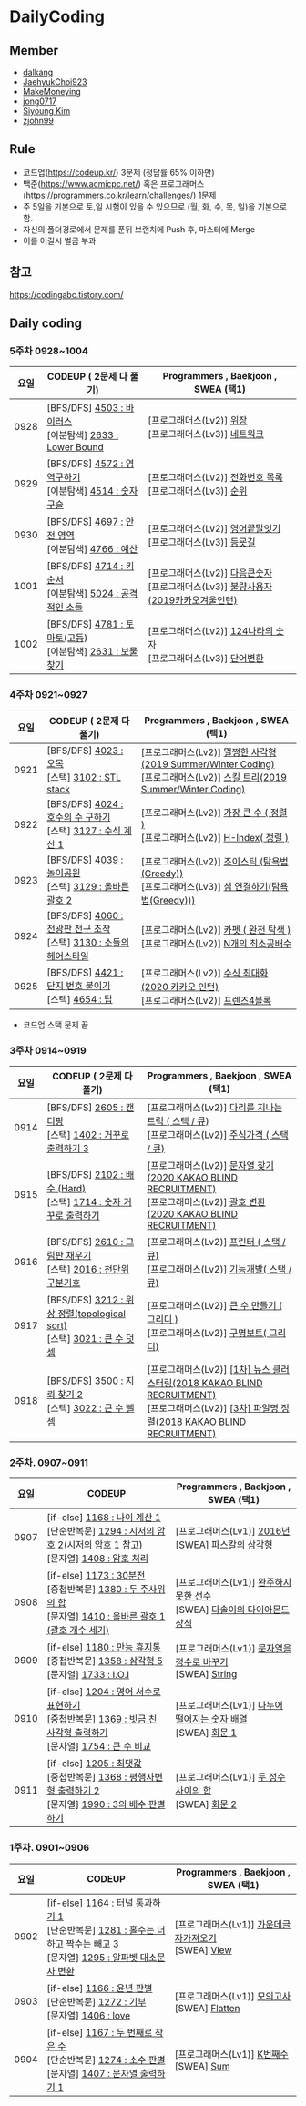 # DailyCoding
##  Member

- [dalkang](https://github.com/dalkang)
- [JaehyukChoi923](https://github.com/JaehyukChoi923)
- [MakeMoneying](https://github.com/Jihyeok11)
- [jong0717](https://github.com/jong0717)
- [Siyoung Kim](https://github.com/JudyH0pps)
- [zjohn99](https://github.com/zjohn99)



##  Rule

- 코드업(https://codeup.kr/) 3문제 (정답률 65% 이하만)
- 백준(https://www.acmicpc.net/) 혹은 프로그래머스(https://programmers.co.kr/learn/challenges/) 1문제
- 주 5일을 기본으로 토,일 시험이 있을 수 있으므로 (월, 화, 수, 목, 일)을 기본으로 함.
- 자신의 폴더경로에서 문제를 푼뒤 브랜치에 Push 후, 마스터에 Merge
- 이를 어길시 벌금 부과



##  참고

https://codingabc.tistory.com/



##  Daily coding

### 5주차 0928~1004

| 요일 | CODEUP ( 2문제 다 풀기)                                      | Programmers , Baekjoon , SWEA  (택1)                         |
| ---- | ------------------------------------------------------------ | ------------------------------------------------------------ |
| 0928 | [BFS/DFS] [4503 : 바이러스](https://codeup.kr/problem.php?id=4503)<br>[이분탐색] [2633 : Lower Bound](https://codeup.kr/problem.php?id=2633) | [프로그래머스(Lv2)] [위장](https://programmers.co.kr/learn/courses/30/lessons/42578)<br>[프로그래머스(Lv3)] [네트워크](https://programmers.co.kr/learn/courses/30/lessons/43162)<br/> |
| 0929 | [BFS/DFS] [4572 : 영역구하기](https://codeup.kr/problem.php?id=4572)<br>[이분탐색] [4514 : 숫자 구슬](https://codeup.kr/problem.php?id=4514) | [프로그래머스(Lv2)] [전화번호 목록](https://programmers.co.kr/learn/courses/30/lessons/42577)<br>[프로그래머스(Lv3)] [순위](https://programmers.co.kr/learn/courses/30/lessons/49191)<br/> |
| 0930 | [BFS/DFS] [4697 : 안전 영역](https://codeup.kr/problem.php?id=4697)<br>[이분탐색] [4766 : 예산](https://codeup.kr/problem.php?id=4766) | [프로그래머스(Lv2)] [영어끝말잇기](https://programmers.co.kr/learn/courses/30/lessons/12981)<br/>[프로그래머스(Lv3)] [등굣길](https://programmers.co.kr/learn/courses/30/lessons/42898)<br/> |
| 1001 | [BFS/DFS] [4714 : 키 순서](https://codeup.kr/problem.php?id=4714)<br/>[이분탐색] [5024 : 공격적인 소들](https://codeup.kr/problem.php?id=5024) | [프로그래머스(Lv2)] [다음큰숫자](https://programmers.co.kr/learn/courses/30/lessons/12911)<br/>[프로그래머스(Lv3)] [불량사용자(2019카카오겨울인턴) ](https://programmers.co.kr/learn/courses/30/lessons/64064)<br/> |
| 1002 | [BFS/DFS] [4781 : 토마토(고등)](https://codeup.kr/problem.php?id=4781)<br/>[이분탐색] [2631 : 보물 찾기](https://codeup.kr/problem.php?id=2631) | [프로그래머스(Lv2)] [124나라의 숫자](https://programmers.co.kr/learn/courses/30/lessons/12899)<br>[프로그래머스(Lv3)] [ 단어변환](https://programmers.co.kr/learn/courses/30/lessons/43163) |

### 4주차 0921~0927

| 요일 | CODEUP ( 2문제 다 풀기)                                      | Programmers , Baekjoon , SWEA  (택1)                         |
| ---- | ------------------------------------------------------------ | ------------------------------------------------------------ |
| 0921 | [BFS/DFS] [4023 : 오목](https://codeup.kr/problem.php?id=4023)<br>[스택] [3102 : STL stack](https://codeup.kr/problem.php?id=3102) | [프로그래머스(Lv2)] [멀쩡한 사각형 (2019 Summer/Winter Coding)](https://programmers.co.kr/learn/courses/30/lessons/62048)<br>[프로그래머스(Lv2)] [스킬 트리(2019 Summer/Winter Coding)](https://programmers.co.kr/learn/courses/30/lessons/49993)<br/> |
| 0922 | [BFS/DFS] [4024 : 호수의 수 구하기](https://codeup.kr/problem.php?id=4024)<br>[스택] [3127 : 수식 계산 1](https://codeup.kr/problem.php?id=3127) | [프로그래머스(Lv2)] [가장 큰 수 ( 정렬 )](https://programmers.co.kr/learn/courses/30/lessons/42746)<br>[프로그래머스(Lv2)] [H-Index( 정렬 )](https://programmers.co.kr/learn/courses/30/lessons/42747)<br/> |
| 0923 | [BFS/DFS] [4039 : 놀이공원](https://codeup.kr/problem.php?id=4039)<br>[스택] [3129 : 올바른 괄호 2](https://codeup.kr/problem.php?id=3129) | [프로그래머스(Lv2)] [조이스틱 (탐욕법(Greedy))](https://programmers.co.kr/learn/courses/30/lessons/42860)<br/>[프로그래머스(Lv3)] [섬 연결하기(탐욕법(Greedy)))](https://programmers.co.kr/learn/courses/30/lessons/42861)<br/> |
| 0924 | [BFS/DFS] [4060 : 전광판 전구 조작](https://codeup.kr/problem.php?id=4060)<br/>[스택] [3130 : 소들의 헤어스타일](https://codeup.kr/problem.php?id=3130) | [프로그래머스(Lv2)] [카펫 ( 완전 탐색 )](https://programmers.co.kr/learn/courses/30/lessons/42842)<br/>[프로그래머스(Lv2)] [N개의 최소공배수 ](https://programmers.co.kr/learn/courses/30/lessons/12953)<br/> |
| 0925 | [BFS/DFS] [4421 : 단지 번호 붙이기](https://codeup.kr/problem.php?id=4421)<br/>[스택] [4654 : 탑](https://codeup.kr/problem.php?id=4654) | [프로그래머스(Lv2)] [수식 최대화 (2020 카카오 인턴)](https://programmers.co.kr/learn/courses/30/lessons/67257)<br>[프로그래머스(Lv2)] [ 프렌즈4블록](https://programmers.co.kr/learn/courses/30/lessons/17679) |

- 코드업 스택 문제 끝



### 3주차 0914~0919

| 요일 | CODEUP ( 2문제 다 풀기)                                      | Programmers , Baekjoon , SWEA  (택1)                         |
| ---- | ------------------------------------------------------------ | ------------------------------------------------------------ |
| 0914 | [BFS/DFS] [2605 : 캔디팡](https://codeup.kr/problem.php?id=2605)<br>[스택] [1402 : 거꾸로 출력하기 3](https://codeup.kr/problem.php?id=1402) | [프로그래머스(Lv2)] [다리를 지나는 트럭 ( 스택 / 큐)](https://programmers.co.kr/learn/courses/30/lessons/42583)<br>[프로그래머스(Lv2)] [주식가격 ( 스택 / 큐)](https://programmers.co.kr/learn/courses/30/lessons/42584)<br/> |
| 0915 | [BFS/DFS] [2102 : 배수 (Hard)](https://codeup.kr/problem.php?id=2102)<br>[스택] [1714 : 숫자 거꾸로 출력하기](https://codeup.kr/problem.php?id=1714) | [프로그래머스(Lv2)] [문자열 찾기(2020 KAKAO BLIND RECRUITMENT)](https://programmers.co.kr/learn/courses/30/lessons/60057)<br>[프로그래머스(Lv2)] [괄호 변환(2020 KAKAO BLIND RECRUITMENT)](https://programmers.co.kr/learn/courses/30/lessons/60058)<br/> |
| 0916 | [BFS/DFS] [2610 : 그림판 채우기](https://codeup.kr/problem.php?id=2610)<br>[스택] [2016 : 천단위 구분기호](https://codeup.kr/problem.php?id=2016) | [프로그래머스(Lv2)] [프린터 ( 스택 / 큐)](https://programmers.co.kr/learn/courses/30/lessons/42587)<br/>[프로그래머스(Lv2)] [기능개발( 스택 / 큐)](https://programmers.co.kr/learn/courses/30/lessons/42586)<br/> |
| 0917 | [BFS/DFS] [3212 : 위상 정렬(topological sort)](https://codeup.kr/problem.php?id=3212)<br/>[스택] [3021 : 큰 수 덧셈](https://codeup.kr/problem.php?id=3021) | [프로그래머스(Lv2)] [큰 수 만들기 ( 그리디 )](https://programmers.co.kr/learn/courses/30/lessons/42883)<br/>[프로그래머스(Lv2)] [구명보트( 그리디)](https://programmers.co.kr/learn/courses/30/lessons/42885)<br/> |
| 0918 | [BFS/DFS] [3500 : 지뢰 찾기 2](https://codeup.kr/problem.php?id=3500)<br/>[스택] [3022 : 큰 수 뺄셈](https://codeup.kr/problem.php?id=3022) | [프로그래머스(Lv2)] [ [1차] 뉴스 클러스터링(2018 KAKAO BLIND RECRUITMENT)](https://programmers.co.kr/learn/courses/30/lessons/17677)<br>[프로그래머스(Lv2)] [ [3차] 파일명 정렬(2018 KAKAO BLIND RECRUITMENT)](https://programmers.co.kr/learn/courses/30/lessons/17686) |



###  2주차. 0907~0911

| 요일 | CODEUP                                                       | Programmers , Baekjoon , SWEA  (택1)                         |
| ---- | ------------------------------------------------------------ | ------------------------------------------------------------ |
| 0907 | [if-else] [1168 : 나이 계산 1](https://codeup.kr/problem.php?id=1168)<br />[단순반복문] [1294 : 시저의 암호 2](https://codeup.kr/problem.php?id=1294)([시저의 암호 1](https://codeup.kr/problem.php?id=1675) 참고)<br>[문자열] [1408 : 암호 처리](https://codeup.kr/problem.php?id=1408) | [프로그래머스(Lv1)] [2016년](https://programmers.co.kr/learn/courses/30/lessons/12901)<br />[SWEA] [파스칼의 삼각형](https://swexpertacademy.com/main/code/problem/problemDetail.do?contestProbId=AV5P0-h6Ak4DFAUq) |
| 0908 | [if-else] [1173 : 30분전](https://codeup.kr/problem.php?id=1173)<br />[중첩반복문] [1380 : 두 주사위의 합](https://codeup.kr/problem.php?id=1380)<br />[문자열] [1410 : 올바른 괄호 1 (괄호 개수 세기)](https://codeup.kr/problem.php?id=1410) | [프로그래머스(Lv1)] [완주하지못한 선수](https://programmers.co.kr/learn/courses/30/lessons/42576)<br />[SWEA] [다솔이의 다이아몬드 장식](https://swexpertacademy.com/main/code/problem/problemDetail.do?contestProbId=AWSNw5jKzwMDFAUr) |
| 0909 | [if-else] [1180 : 만능 휴지통](https://codeup.kr/problem.php?id=1180)<br />[중첩반복문] [1358 : 삼각형 5](https://codeup.kr/problem.php?id=1358)<br />[문자열] [1733 : I.O.I ](https://codeup.kr/problem.php?id=1733) | [프로그래머스(Lv1)] [문자열을 정수로 바꾸기](https://programmers.co.kr/learn/courses/30/lessons/12925)<br />[SWEA] [String](https://swexpertacademy.com/main/code/problem/problemDetail.do?contestProbId=AV14P0c6AAUCFAYi&categoryId=AV14P0c6AAUCFAYi&categoryType=CODE) |
| 0910 | [if-else] [1204 : 영어 서수로 표현하기](https://codeup.kr/problem.php?id=1204)<br />[중첩반복문] [1369 : 빗금 친 사각형 출력하기](https://codeup.kr/problem.php?id=1369)<br />[문자열] [1754 : 큰 수 비교](https://codeup.kr/problem.php?id=1754) | [프로그래머스(Lv1)] [나누어 떨어지는 숫자 배열](https://programmers.co.kr/learn/courses/30/lessons/12910)<br />[SWEA] [회문 1](https://swexpertacademy.com/main/code/problem/problemDetail.do?contestProbId=AV14QpAaAAwCFAYi&categoryId=AV14QpAaAAwCFAYi&categoryType=CODE) |
| 0911 | [if-else] [1205 : 최댓값](https://codeup.kr/problem.php?id=1205)<br />[중첩반복문] [1368 : 평행사변형 출력하기 2](https://codeup.kr/problem.php?id=1368)<br />[문자열] [1990 : 3의 배수 판별하기](https://codeup.kr/problem.php?id=1407) | [프로그래머스(Lv1)] [두 정수 사이의 합](https://programmers.co.kr/learn/courses/30/lessons/12912)<br />[SWEA] [회문 2](https://swexpertacademy.com/main/code/problem/problemDetail.do?contestProbId=AV14Rq5aABUCFAYi&categoryId=AV14Rq5aABUCFAYi&categoryType=CODE) |



###  1주차. 0901~0906

| 요일 | CODEUP                                                       | Programmers , Baekjoon , SWEA  (택1)                         |
| ---- | ------------------------------------------------------------ | ------------------------------------------------------------ |
| 0902 | [if-else] [1164 : 터널 통과하기 1](https://codeup.kr/problem.php?id=1164)<br />[단순반복문] [1281 : 홀수는 더하고 짝수는 빼고 3](https://codeup.kr/problem.php?id=1281)<br />[문자열] [1295 : 알파벳 대소문자 변환](https://codeup.kr/problem.php?id=1295) | [프로그래머스(Lv1)] [가운데글자가져오기](https://programmers.co.kr/learn/courses/30/lessons/12903)<br />[SWEA] [View](https://swexpertacademy.com/main/code/problem/problemDetail.do?contestProbId=AV134DPqAA8CFAYh) |
| 0903 | [if-else] [1166 : 윤년 판별](https://codeup.kr/problem.php?id=1166)<br />[단순반복문] [1272 : 기부](https://codeup.kr/problem.php?id=1272)<br />[문자열] [1406 : love](https://codeup.kr/problem.php?id=1406) | [프로그래머스(Lv1)] [모의고사](https://programmers.co.kr/learn/courses/30/lessons/42840)<br />[SWEA] [Flatten](https://swexpertacademy.com/main/code/problem/problemDetail.do?contestProbId=AV139KOaABgCFAYh) |
| 0904 | [if-else] [1167 : 두 번째로 작은 수](https://codeup.kr/problem.php?id=1167)<br />[단순반복문] [1274 : 소수 판별](https://codeup.kr/problem.php?id=1274)<br />[문자열] [1407 : 문자열 출력하기 1](https://codeup.kr/problem.php?id=1407) | [프로그래머스(Lv1)] [K번째수](https://programmers.co.kr/learn/courses/30/lessons/42748)<br />[SWEA] [Sum](https://swexpertacademy.com/main/code/problem/problemDetail.do?contestProbId=AV13_BWKACUCFAYh) |

